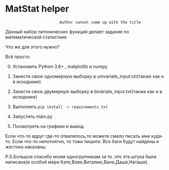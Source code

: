 # MatStat helper
                            Author cannot come up with the title

Данный набор питонических функций делает задание по математической статистике

Что же для этого нужно?

Всё просто

0. Установить Python 3.8+ , matplotlib и numpy

1. Занести свою одномерную выборку в univariate_input.txt(также как и в исходнике)

2. Занести свою двумерную выборку в bivariate_input.txt(также как и в исходнике)

3. Выполнить ```pip install -r requirements.txt```

4. Запустить main.py

5. Посмотреть на графики и вывод.

Если что-то вдруг где-то отвалилось,то можете смело писать мне куда-то.
Если что-то непотнятно, то тоже пишите.
Все баги будут найдены и жестоко наказаны.

P.S.Большое спасибо моим одногрупникам за то ,что эта штука была написана(в особой мере Кате,Вове,Виталию,Ване,Даше,Наташе).
